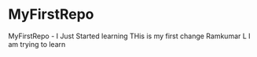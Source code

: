 # MyFirstRepo
MyFirstRepo - I Just Started learning
THis is my first change Ramkumar L
I am trying to learn
